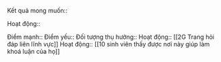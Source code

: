 

Kết quả mong muốn::

Hoạt động::

Điểm mạnh::
Điểm yếu::
Đối tượng thụ hưởng::
Hoạt động:: [[2G Trang hỏi đáp liên lĩnh vực]] 
Hoạt động:: [[10 sinh viên thấy được nơi này giúp làm khoá luận của họ]]